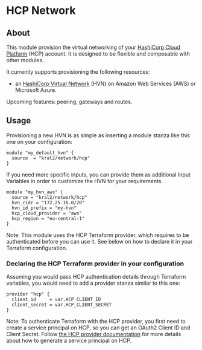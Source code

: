 # HCP Network

## About

This module provision the virtual networking of your [HashiCorp Cloud Platform](https://cloud.hashicorp.com/) (HCP) account. It is designed to be flexible and composable with other modules.

It currently supports provisioning the following resources:

- an [HashiCorp Virtual Network](https://cloud.hashicorp.com/docs/hcp/network) (HVN) on Amazon Web Services (AWS) or Microsoft Azure.

Upcoming features: peering, gateways and routes.

## Usage

Provisioning a new HVN is as simple as inserting a module stanza like this one on your configuration:

```HCL
module "my_default_hvn" {
  source  = "kral2/network/hcp"
}
```

If you need more specific inputs, you can provide them as additional Input Variables in order to customize the HVN for your requirements.

```HCL
module "my_hvn_aws" {
  source = "kral2/network/hcp"
  hvn_cidr = "172.25.16.0/20"
  hvn_id_prefix = "my-hvn"
  hcp_cloud_provider = "aws"
  hcp_region = "eu-central-1"
}
```

Note: This module uses the HCP Terraform provider, which requires to be authenticated before you can use it. See below on how to declare it in your Terraform configuration.

### Declaring the HCP Terraform provider in your configuration

Assuming you would pass HCP authentication details through Terraform variables, you would need to add a provider stanza similar to this one:

```HCL
provider "hcp" {
  client_id     = var.HCP_CLIENT_ID
  client_secret = var.HCP_CLIENT_SECRET
}
```

Note: To authenticate Terraform with the HCP provider, you first need to create a service principal on HCP, so you can get an OAuth2 Client ID and Client Secret. Follow [the HCP provider documentation](https://registry.terraform.io/providers/hashicorp/hcp/latest/docs/guides/auth) for more details about how to generate a service principal on HCP.

<!-- BEGIN_TF_DOCS -->

<!-- END_TF_DOCS -->